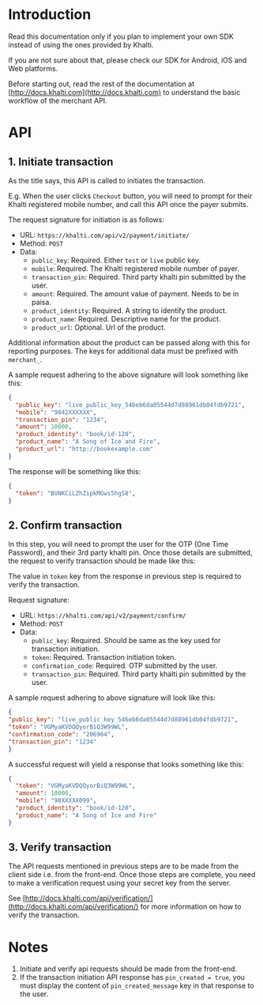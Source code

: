 # Introduction

Read this documentation only if you plan to implement
your own SDK instead of using the ones provided by Khalti.

If you are not sure about that, please check our SDK for
Android, iOS and Web platforms.

Before starting out, read the rest of the documentation at
[http://docs.khalti.com](http://docs.khalti.com) to understand
the basic workflow of the merchant API.


# API

## 1. Initiate transaction

As the title says, this API is called to initiates the transaction.

E.g. When the user clicks `Checkout` button, you will need to
prompt for their Khalti registered mobile number, and call this API once
the payer submits.

The request signature for initiation is as follows:

* URL: `https://khalti.com/api/v2/payment/initiate/`
* Method: `POST`
* Data:
  * `public_key`: Required. Either `test` or `live` public key.
  * `mobile`: Required. The Khalti registered mobile number of payer.
  * `transaction_pin`: Required. Third party khalti pin submitted by the user.
  * `amount`: Required. The amount value of payment. Needs to be in paisa.
  * `product_identity`: Required. A string to identify the product.
  * `product_name`: Required. Descriptive name for the product.
  * `product_url`: Optional. Url of the product.

Additional information about the product can be passed along with this
for reporting purposes. The keys for additional data must be prefixed
with `merchant_`.

A sample request adhering to the above signature will look something like this:

```json
{
  "public_key": "live_public_key_546eb6da05544d7d88961db04fdb9721",
  "mobile": "9842XXXXXX",
  "transaction_pin": "1234",
  "amount": 10000,
  "product_identity": "book/id-120",
  "product_name": "A Song of Ice and Fire",
  "product_url": "http://bookexample.com"
}
```

The response will be something like this:

```json
{
  "token": "BVNKCiLZhZipkMGws5hgS8",
}
```

## 2. Confirm transaction

In this step, you will need to prompt the user for the OTP (One Time Password),
and their 3rd party khalti pin. Once those details are submitted, the
request to verify transaction should be made like this:

The value in `token` key from the response in previous step is required
to verify the transaction.

Request signature:

* URL: `https://khalti.com/api/v2/payment/confirm/`
* Method: `POST`
* Data:
  * `public_key`: Required. Should be same as the key used for transaction initiation.
  * `token`: Required. Transaction initiation token.
  * `confirmation_code`: Required. OTP submitted by the user.
  * `transaction_pin`: Required. Third party khalti pin submitted by the user.

A sample request adhering to above signature will look like this:

```json
{
"public_key": "live_public_key_546eb6da05544d7d88961db04fdb9721",
"token": "VGMyaKVDQQyorBiQ3W99WL",
"confirmation_code": "206964",
"transaction_pin": "1234"
}

```

A successful request will yield a response that looks something like this:

```json
{
  "token": "VGMyaKVDQQyorBiQ3W99WL",
  "amount": 10000,
  "mobile": "98XXXXX099",
  "product_identity": "book/id-120",
  "product_name": "A Song of Ice and Fire"
}
```

## 3. Verify transaction

The API requests mentioned in previous steps are to be made from the
client side i.e. from the front-end. Once those steps are complete, you 
need to make a verification request using your secret key from the server.

See [http://docs.khalti.com/api/verification/](http://docs.khalti.com/api/verification/)
for more information on how to verify the transaction.


# Notes

1. Initiate and verify api requests should be made from the front-end.
2. If the transaction initiation API response has `pin_created = true`,
   you must display the content of `pin_created_message` key in that response
   to the user.

